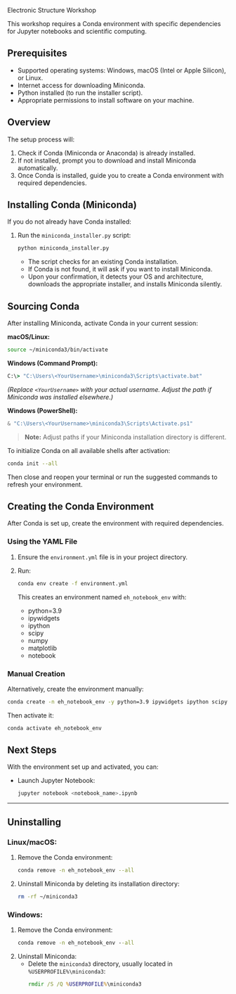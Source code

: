 Electronic Structure Workshop

This workshop requires a Conda environment with specific dependencies for Jupyter notebooks and scientific computing.

## Prerequisites

- Supported operating systems: Windows, macOS (Intel or Apple Silicon), or Linux.
- Internet access for downloading Miniconda.
- Python installed (to run the installer script).
- Appropriate permissions to install software on your machine.

## Overview

The setup process will:

1. Check if Conda (Miniconda or Anaconda) is already installed.
2. If not installed, prompt you to download and install Miniconda automatically.
3. Once Conda is installed, guide you to create a Conda environment with required dependencies.

## Installing Conda (Miniconda)

If you do not already have Conda installed:

1. Run the `miniconda_installer.py` script:
   ```bash
   python miniconda_installer.py
   ```
   
   - The script checks for an existing Conda installation.
   - If Conda is not found, it will ask if you want to install Miniconda.
   - Upon your confirmation, it detects your OS and architecture, downloads the appropriate installer, and installs Miniconda silently.

## Sourcing Conda

After installing Miniconda, activate Conda in your current session:

**macOS/Linux:**
```bash
source ~/miniconda3/bin/activate
```

**Windows (Command Prompt):**
```cmd
C:\> "C:\Users\<YourUsername>\miniconda3\Scripts\activate.bat"
```
*(Replace `<YourUsername>` with your actual username. Adjust the path if Miniconda was installed elsewhere.)*

**Windows (PowerShell):**
```powershell
& "C:\Users\<YourUsername>\miniconda3\Scripts\Activate.ps1"
```

> **Note:** Adjust paths if your Miniconda installation directory is different.

To initialize Conda on all available shells after activation:
```bash
conda init --all
```
Then close and reopen your terminal or run the suggested commands to refresh your environment.

## Creating the Conda Environment

After Conda is set up, create the environment with required dependencies.

### Using the YAML File

1. Ensure the `environment.yml` file is in your project directory.
2. Run:
   ```bash
   conda env create -f environment.yml
   ```
   
   This creates an environment named `eh_notebook_env` with:
   - python=3.9
   - ipywidgets
   - ipython
   - scipy
   - numpy
   - matplotlib
   - notebook

### Manual Creation

Alternatively, create the environment manually:
```bash
conda create -n eh_notebook_env -y python=3.9 ipywidgets ipython scipy numpy matplotlib notebook
```

Then activate it:
```bash
conda activate eh_notebook_env
```

## Next Steps

With the environment set up and activated, you can:

- Launch Jupyter Notebook:
  ```bash
  jupyter notebook <notebook_name>.ipynb
  ```


---

## Uninstalling

### Linux/macOS:
1. Remove the Conda environment:
   ```bash
   conda remove -n eh_notebook_env --all
   ```
2. Uninstall Miniconda by deleting its installation directory:
   ```bash
   rm -rf ~/miniconda3
   ```

### Windows:
1. Remove the Conda environment:
   ```cmd
   conda remove -n eh_notebook_env --all
   ```
2. Uninstall Miniconda:
   - Delete the `miniconda3` directory, usually located in `%USERPROFILE%\miniconda3`:
     ```cmd
     rmdir /S /Q %USERPROFILE%\miniconda3
     ```


